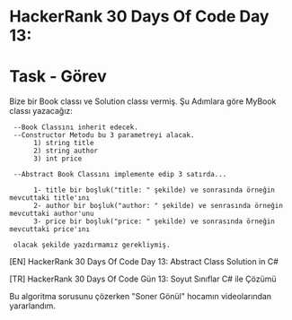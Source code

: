 # HackerRank 30 Days Of Code Day 13:

# Task - Görev

Bize bir Book classı ve Solution classı vermiş. Şu Adımlara göre MyBook classı yazacağız:
     
     --Book Classını inherit edecek.
     --Constructor Metodu bu 3 parametreyi alacak.
          1) string title
          2) string author
          3) int price
          
     --Abstract Book Classını implemente edip 3 satırda...
     
          1- title bir boşluk("title: " şekilde) ve sonrasında örneğin mevcuttaki title'ını
          2- author bir boşluk("author: " şekilde) ve senrasında örneğin mevcuttaki author'unu
          3- price bir boşluk("price: " şekilde) ve sonrasında örneğin mevcuttaki price'ını
          
     olacak şekilde yazdırmamız gerekliymiş.


[EN] HackerRank 30 Days Of Code Day 13: Abstract Class Solution in C# 

[TR] HackerRank 30 Days Of Code Gün 13: Soyut Sınıflar C# ile Çözümü

Bu algoritma sorusunu çözerken "Soner Gönül" hocamın videolarından yararlandım.
